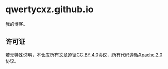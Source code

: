 # qwertycxz.github.io
我的博客。
## 许可证
若无特殊说明，本仓库所有文章遵循[CC BY 4.0](LICENSE-CC-BY)协议，所有代码遵循[Apache 2.0](LICENSE-APACHE)协议。
